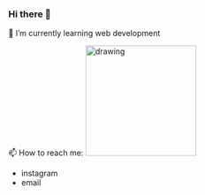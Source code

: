 ### Hi there 👋

🌱 I’m currently learning web development

📫 How to reach me:
<img src="https://toppng.com/uploads/preview/linkedin-logo-vector-free-download-11573940105qxnftfjdcv.png" alt="drawing" href="https://www.linkedin.com/in/beatrizadm/" style="width:200px;"/>
- instagram
- email



<!--
**beatrizadm/beatrizadm** is a ✨ _special_ ✨ repository because its `README.md` (this file) appears on your GitHub profile.

Here are some ideas to get you started:

- 🔭 I’m currently working on ...
- 🌱 I’m currently learning ...
- 👯 I’m looking to collaborate on ...
- 🤔 I’m looking for help with ...
- 💬 Ask me about ...
- 📫 How to reach me: ...
- 😄 Pronouns: ...
- ⚡ Fun fact: ...
-->
